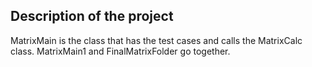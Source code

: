 ## Description of the project
MatrixMain is the class that has the test cases and calls the MatrixCalc class. MatrixMain1 and FinalMatrixFolder go together.
